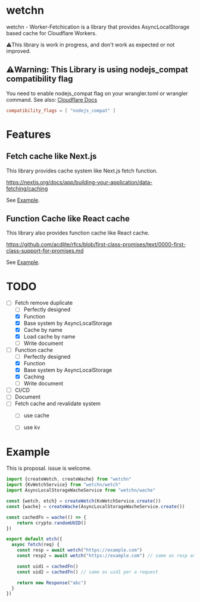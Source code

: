 # wetchn
wetchn - Worker-Fetchication is a library that provides AsyncLocalStorage based cache for Cloudflare Workers.

⚠️This library is work in progress, and don't work as expected or not improved.

## ⚠️Warning: This Library is using nodejs_compat compatibility flag

You need to enable nodejs_compat flag on your wrangler.toml or wrangler command.
See also: [Cloudflare Docs](https://developers.cloudflare.com/workers/platform/compatibility-dates/#nodejs-compatibility-flag)

```toml
compatibility_flags = [ "nodejs_compat" ]
```

# Features

## Fetch cache like Next.js

This library provides cache system like Next.js fetch function.

https://nextjs.org/docs/app/building-your-application/data-fetching/caching

See [Example](#example).

## Function Cache like React cache

This library also provides function cache like React cache.

https://github.com/acdlite/rfcs/blob/first-class-promises/text/0000-first-class-support-for-promises.md

See [Example](#example).

# TODO

- [ ] Fetch remove duplicate
    - [ ] Perfectly designed 
    - [x] Function
    - [x] Base system by AsyncLocalStorage
    - [x] Cache by name
    - [x] Load cache by name
    - [ ] Write document
- [ ] Function cache
    - [ ] Perfectly designed
    - [x] Function
    - [x] Base system by AsyncLocalStorage
    - [x] Caching
    - [ ] Write document
- [ ] CI/CD
- [ ] Document
- [ ] Fetch cache and revalidate system
  - [ ] use cache
  - [ ] use kv


# Example

This is proposal. issue is welcome.

```typescript
import {createWetch, createWache} from "wetchn"
import {KvWetchService} from "wetchn/wetch"
import AsyncLocalStorageWacheService from "wetchn/wache"

const {wetch, etch} = createWetch(KvWetchService.create())
const {wache} = createWache(AsyncLocalStorageWacheService.create())

const cachedFn = wache(() => {
    return crypto.randomUUID()
})

export default etch({
  async fetch(req) {
    const resp = await wetch("https://example.com")
    const resp2 = await wetch("https://example.com") // same as resp and no fetch call until calling revalidatePath

    const uid1 = cachedFn()
    const uid2 = cachedFn() // same as uid1 per a request

    return new Response("abc")
  }
})
```
